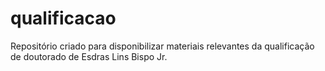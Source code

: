 qualificacao
============

Repositório criado para disponibilizar materiais relevantes da qualificação de doutorado de Esdras Lins Bispo Jr.
